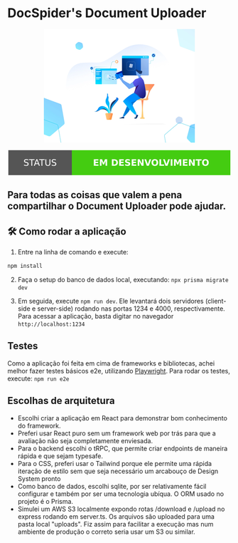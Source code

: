 # DocSpider's Document Uploader


<p align="center">
  <img src="./src/assets/upload_capa.png" />
</p>

<p align="center">
<img src="./src/assets/v1.svg"/>
</p>

## Para todas as coisas que valem a pena compartilhar o Document Uploader pode ajudar.

## 🛠️ Como rodar a aplicação

1. Entre na linha de comando e execute:

```bash
npm install
```
2. Faça o setup do banco de dados local, executando: `npx prisma migrate dev`

3. Em seguida, execute `npm run dev`. Ele levantará dois servidores (client-side e server-side) rodando nas portas 1234 e 4000, respectivamente. Para acessar a aplicação, basta digitar no navegador `http://localhost:1234`

## Testes

Como a aplicação foi feita em cima de frameworks e bibliotecas, achei melhor
fazer testes básicos e2e, utilizando [Playwright](https://playwright.dev).
Para rodar os testes, execute: `npm run e2e`

## Escolhas de arquitetura

* Escolhi criar a aplicação em React para demonstrar bom conhecimento do framework.
* Preferi usar React puro sem um framework web por trás para que a avaliação não seja completamente enviesada.
* Para o backend escolhi o tRPC, que permite criar endpoints de maneira rápida e que sejam typesafe.
* Para o CSS, preferi usar o Tailwind porque ele permite uma rápida iteração de estilo sem que seja necessário um arcabouço de Design System pronto
* Como banco de dados, escolhi sqlite, por ser relativamente fácil configurar e também por ser uma tecnologia ubíqua. O ORM usado no projeto é o Prisma.
* Simulei um AWS S3 localmente expondo rotas /download e /upload no express rodando em server.ts. Os arquivos são uploaded para uma pasta local "uploads". Fiz assim para facilitar a execução mas num ambiente de produção o correto seria usar um S3 ou similar.